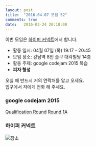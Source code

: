 ```yaml
---
layout: post
title:  "2016.04.07 모임 52"
comments: true
date:   2016-03-24 20:18:00
---
```


이번 모임은 [하이퍼 커넥트](http://www.hpcnt.com/)에서 합니다.

- 활동 일시: 04월 07일 (목) 19:17 - 20:45
- 모임 장소: 강남역 8번 출구 대각빌딩 14층
- 활동 주제: google codejam 2015 복습
- **피자 형성**

오실 때 반드시 저의 연락처를 알고 오세요.<br>
입구에서 저에게 전화 해 주세요.<br>

### google codejam 2015

[Qualification Round](https://code.google.com/codejam/contest/6224486/dashboard)
[Round 1A](https://code.google.com/codejam/contest/4224486/dashboard)


### 하이퍼 커넥트 ###
![장소](http://career.hpcnt.com/img/company.png)
